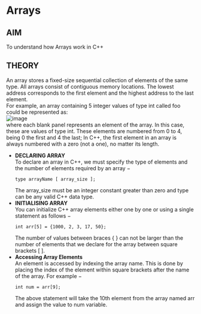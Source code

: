 # Arrays
## AIM
To understand how Arrays work in C++
## THEORY
An array stores a fixed-size sequential collection of elements of the same type. All arrays consist of contiguous memory locations. The lowest address corresponds to the first element and the highest address to the last element.<br>
For example, an array containing 5 integer values of type int called foo could be represented as:<br>
![image](https://github.com/S-Saraswathi/Arrays/assets/139524048/7af9d57d-316d-4314-882d-8c5a698df85b)<br>
where each blank panel represents an element of the array. In this case, these are values of type int. These elements are numbered from 0 to 4, being 0 the first and 4 the last; In C++, the first element in an array is always numbered with a zero (not a one), no matter its length.
- **DECLARING ARRAY**
  <br>To declare an array in C++, we must specify the type of elements and the number of elements required by an array −
  ```
  type arrayName [ array_size ];
  ```
  The array_size must be an integer constant greater than zero and type can be any valid C++ data type.<br>
- **INITIALISING ARRAY**
  <br>You can initialize C++ array elements either one by one or using a single statement as follows −
  ```
  int arr[5] = {1000, 2, 3, 17, 50};
  ```
  The number of values between braces { } can not be larger than the number of elements that we declare for the array between square brackets [ ].
- **Accessing Array Elements**
  <br>An element is accessed by indexing the array name. This is done by placing the index of the element within square brackets after the name of the array. For example −
  ```
  int num = arr[9];
  ```
  The above statement will take the 10th element from the array named arr and assign the value to num variable.
